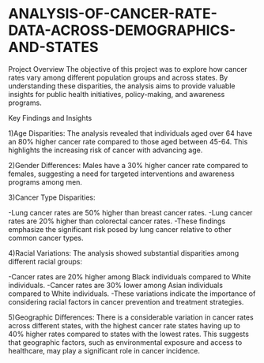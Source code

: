 # ANALYSIS-OF-CANCER-RATE-DATA-ACROSS-DEMOGRAPHICS-AND-STATES

Project Overview
The objective of this project was to explore how cancer rates vary among different population groups and across states. By understanding these disparities, the analysis aims to provide valuable insights for public health initiatives, policy-making, and awareness programs.

Key Findings and Insights

1)Age Disparities: The analysis revealed that individuals aged over 64 have an 80% higher cancer rate compared to those aged between 45-64. This highlights the increasing risk of cancer with advancing age.

2)Gender Differences: Males have a 30% higher cancer rate compared to females, suggesting a need for targeted interventions and awareness programs among men.

3)Cancer Type Disparities:

-Lung cancer rates are 50% higher than breast cancer rates.
-Lung cancer rates are 20% higher than colorectal cancer rates.
-These findings emphasize the significant risk posed by lung cancer relative to other common cancer types.

4)Racial Variations: The analysis showed substantial disparities among different racial groups:

-Cancer rates are 20% higher among Black individuals compared to White individuals.
-Cancer rates are 30% lower among Asian individuals compared to White individuals.
-These variations indicate the importance of considering racial factors in cancer prevention and treatment strategies.

5)Geographic Differences: There is a considerable variation in cancer rates across different states, with the highest cancer rate states having up to 40% higher rates compared to states with the lowest rates. This suggests that geographic factors, such as environmental exposure and access to healthcare, may play a significant role in cancer incidence.
